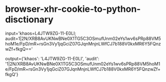 # browser-xhr-cookie-to-python-disctionary

input='khaos=L4JTW9ZG-11-E0LI; audit=1|2N/XRB8AvUKNwBNe0X1TG5C3OSmufUnm02eYs1wv6sPRp88VM5hoM1e/FpD/mR+rsGn3Vy1jqGciZ07GJqnMnjnLWfCJ7b188V0kxMR6Y5FQnzwZf+fkgQ=='

output={'khaos': 'L4JTW9ZG-11-E0LI', 'audit': '1|2N/XRB8AvUKNwBNe0X1TG5C3OSmufUnm02eYs1wv6sPRp88VM5hoM1e/FpD/mR+rsGn3Vy1jqGciZ07GJqnMnjnLWfCJ7b188V0kxMR6Y5FQnzwZf+fkgQ'}
